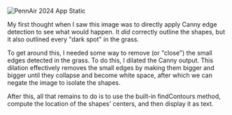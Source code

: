 ![PennAir 2024 App Static](https://github.com/user-attachments/assets/1c63627a-806a-4313-b081-f18eb276e794)

My first thought when I saw this image was to directly apply Canny edge detection to see what would happen. It _did_ correctly outline the shapes, but it also outlined every
"dark spot" in the grass.

To get around this, I needed some way to remove (or "close") the small edges detected in the grass. To do this, I dilated the Canny output. 
This dilation effectively removes the small edges by making them bigger and bigger until they collapse and become white space, after which 
we can negate the image to isolate the shapes.

After this, all that remains to do is to use the built-in findContours method, compute the location of the shapes' centers, and then display it as text.
